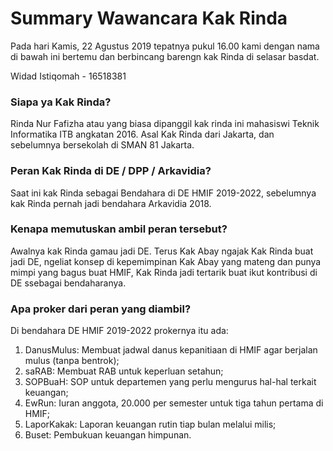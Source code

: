 # Summary Wawancara Kak Rinda

Pada hari Kamis, 22 Agustus 2019 tepatnya pukul 16.00 kami dengan nama di bawah ini bertemu dan berbincang barengn kak Rinda di selasar basdat.

Widad Istiqomah - 16518381

### Siapa ya Kak Rinda?

Rinda Nur Fafizha atau yang biasa dipanggil kak rinda ini mahasiswi Teknik Informatika ITB angkatan 2016. Asal Kak Rinda dari Jakarta, dan sebelumnya bersekolah di SMAN 81 Jakarta. 

### Peran Kak Rinda di DE / DPP / Arkavidia?

Saat ini kak Rinda sebagai Bendahara di DE HMIF 2019-2022, sebelumnya kak Rinda pernah jadi bendahara Arkavidia 2018.

### Kenapa memutuskan ambil peran tersebut?

Awalnya kak Rinda gamau jadi DE. Terus Kak Abay ngajak Kak Rinda buat jadi DE, ngeliat konsep di kepemimpinan Kak Abay yang mateng dan punya mimpi yang bagus buat HMIF, Kak Rinda jadi tertarik buat ikut kontribusi di DE ssebagai bendaharanya.

### Apa proker dari peran yang diambil?
Di bendahara DE HMIF 2019-2022 prokernya itu ada:
1. DanusMulus: Membuat jadwal danus kepanitiaan di HMIF agar berjalan mulus (tanpa bentrok);
2. saRAB: Membuat RAB untuk keperluan setahun;
3. SOPBuaH: SOP untuk departemen yang perlu mengurus hal-hal terkait keuangan;
4. EwRun: Iuran anggota, 20.000 per semester untuk tiga tahun pertama di HMIF;
5. LaporKakak: Laporan keuangan rutin tiap bulan melalui milis;
6. Buset: Pembukuan keuangan himpunan.
